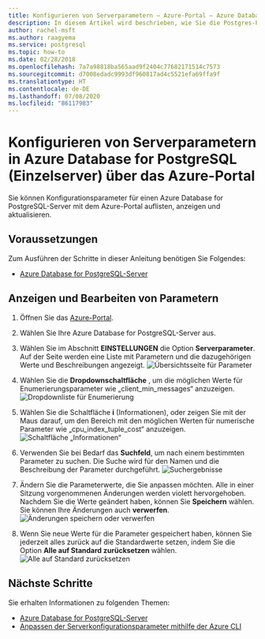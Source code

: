 ```yaml
---
title: Konfigurieren von Serverparametern – Azure-Portal – Azure Database for PostgreSQL – Einzelserver
description: In diesem Artikel wird beschrieben, wie Sie die Postgres-Parameter in Azure Database for PostgreSQL mithilfe des Azure-Portals konfigurieren.
author: rachel-msft
ms.author: raagyema
ms.service: postgresql
ms.topic: how-to
ms.date: 02/28/2018
ms.openlocfilehash: 7a7a98818ba565aad9f2404c77682171514c7573
ms.sourcegitcommit: d7008edadc9993df960817ad4c5521efa69ffa9f
ms.translationtype: HT
ms.contentlocale: de-DE
ms.lasthandoff: 07/08/2020
ms.locfileid: "86117983"
---
```

# <a name="configure-server-parameters-in-azure-database-for-postgresql---single-server-via-the-azure-portal"></a>Konfigurieren von Serverparametern in Azure Database for PostgreSQL (Einzelserver) über das Azure-Portal 
Sie können Konfigurationsparameter für einen Azure Database for PostgreSQL-Server mit dem Azure-Portal auflisten, anzeigen und aktualisieren.

## <a name="prerequisites"></a>Voraussetzungen
Zum Ausführen der Schritte in dieser Anleitung benötigen Sie Folgendes:
- [Azure Database for PostgreSQL-Server](quickstart-create-server-database-portal.md)

## <a name="viewing-and-editing-parameters"></a>Anzeigen und Bearbeiten von Parametern
1. Öffnen Sie das [Azure-Portal](https://portal.azure.com).

2. Wählen Sie Ihre Azure Database for PostgreSQL-Server aus.

3. Wählen Sie im Abschnitt **EINSTELLUNGEN** die Option **Serverparameter**. Auf der Seite werden eine Liste mit Parametern und die dazugehörigen Werte und Beschreibungen angezeigt.
![Übersichtsseite für Parameter](./media/howto-configure-server-parameters-in-portal/3-overview-of-parameters.png)

4. Wählen Sie die **Dropdownschaltfläche** , um die möglichen Werte für Enumerierungsparameter wie „client_min_messages“ anzuzeigen.
![Dropdownliste für Enumerierung](./media/howto-configure-server-parameters-in-portal/4-enum-drop-down.png)

5. Wählen Sie die Schaltfläche **i** (Informationen), oder zeigen Sie mit der Maus darauf, um den Bereich mit den möglichen Werten für numerische Parameter wie „cpu_index_tuple_cost“ anzuzeigen.
![Schaltfläche „Informationen“](./media/howto-configure-server-parameters-in-portal/4-information-button.png)

6. Verwenden Sie bei Bedarf das **Suchfeld**, um nach einem bestimmten Parameter zu suchen. Die Suche wird für den Namen und die Beschreibung der Parameter durchgeführt.
![Suchergebnisse](./media/howto-configure-server-parameters-in-portal/5-search.png)

7. Ändern Sie die Parameterwerte, die Sie anpassen möchten. Alle in einer Sitzung vorgenommenen Änderungen werden violett hervorgehoben. Nachdem Sie die Werte geändert haben, können Sie **Speichern** wählen. Sie können Ihre Änderungen auch **verwerfen**.
![Änderungen speichern oder verwerfen](./media/howto-configure-server-parameters-in-portal/6-save-and-discard-buttons.png)

8. Wenn Sie neue Werte für die Parameter gespeichert haben, können Sie jederzeit alles zurück auf die Standardwerte setzen, indem Sie die Option **Alle auf Standard zurücksetzen** wählen.
![Alle auf Standard zurücksetzen](./media/howto-configure-server-parameters-in-portal/7-reset-to-default-button.png)

## <a name="next-steps"></a>Nächste Schritte
Sie erhalten Informationen zu folgenden Themen:
- [Azure Database for PostgreSQL-Server](concepts-servers.md)
- [Anpassen der Serverkonfigurationsparameter mithilfe der Azure CLI](howto-configure-server-parameters-using-cli.md)
